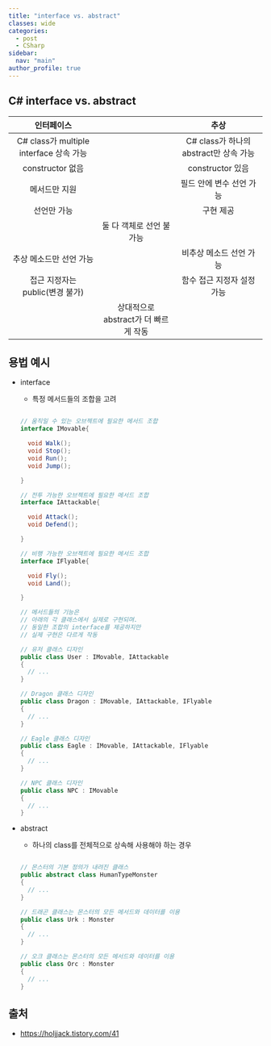 ```yaml
---
title: "interface vs. abstract"
classes: wide
categories: 
  - post
  - CSharp
sidebar:
  nav: "main"
author_profile: true
---
```


## C# interface vs. abstract
  
|인터페이스| |추상|  
|:---:|:---:|:---:|  
|C# class가 multiple interface 상속 가능| |C# class가 하나의 abstract만 상속 가능|  
|constructor 없음| |constructor 있음|  
|메서드만 지원| |필드 안에 변수 선언 가능|  
|선언만 가능| |구현 제공|  
||둘 다 객체로 선언 불가능||  
|추상 메소드만 선언 가능| |비추상 메소드 선언 가능|  
|접근 지정자는 public(변경 불가)| |함수 접근 지정자 설정 가능|  
| |상대적으로 abstract가 더 빠르게 작동| |  
  

## 용법 예시

* interface 
  * 특정 메서드들의 조합을 고려

  ```csharp

  // 움직일 수 있는 오브젝트에 필요한 메서드 조합
  interface IMovable{

    void Walk();
    void Stop();
    void Run();
    void Jump();

  }

  // 전투 가능한 오브젝트에 필요한 메서드 조합
  interface IAttackable{

    void Attack();
    void Defend();

  }

  // 비행 가능한 오브젝트에 필요한 메서드 조합
  interface IFlyable{

    void Fly();
    void Land();

  }

  // 메서드들의 기능은 
  // 아래의 각 클래스에서 실제로 구현되며.
  // 동일한 조합의 interface를 제공하지만
  // 실제 구현은 다르게 작동

  // 유저 클래스 디자인
  public class User : IMovable, IAttackable
  {
    // ...
  }

  // Dragon 클래스 디자인
  public class Dragon : IMovable, IAttackable, IFlyable
  {
    // ...
  }

  // Eagle 클래스 디자인
  public class Eagle : IMovable, IAttackable, IFlyable
  {
    // ...
  }

  // NPC 클래스 디자인
  public class NPC : IMovable
  {
    // ...
  }

  ```

* abstract 
  * 하나의 class를 전체적으로 상속해 사용해야 하는 경우

  ```csharp

  // 몬스터의 기본 정의가 내려진 클래스
  public abstract class HumanTypeMonster
  {
    // ...
  }

  // 드래곤 클래스는 몬스터의 모든 메서드와 데이터를 이용
  public class Urk : Monster
  {
    // ...
  }

  // 오크 클래스는 몬스터의 모든 메서드와 데이터를 이용
  public class Orc : Monster
  {
    // ...
  }
  ```

## 출처
* <https://holjjack.tistory.com/41>